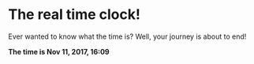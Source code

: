 # The real time clock!

Ever wanted to know what the time is? Well, your journey is about to end!

**The time is Nov 11, 2017, 16:09**